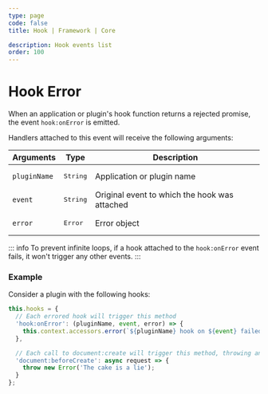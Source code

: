 ```yaml
---
type: page
code: false
title: Hook | Framework | Core

description: Hook events list
order: 100
---
```


# Hook Error

When an application or plugin's hook function returns a rejected promise, the event `hook:onError` is emitted.  

Handlers attached to this event will receive the following arguments:

| Arguments    | Type     | Description                                   |
|--------------|----------|-----------------------------------------------|
| `pluginName` | <pre>String</pre> | Application or plugin name                    |
| `event`      | <pre>String</pre> | Original event to which the hook was attached |
| `error`      | <pre>Error</pre>  | Error object                                  |

::: info
To prevent infinite loops, if a hook attached to the `hook:onError` event fails, it won't trigger any other events.
:::

### Example

Consider a plugin with the following hooks:

```js
this.hooks = {
  // Each errored hook will trigger this method
  'hook:onError': (pluginName, event, error) => {
    this.context.accessors.error(`${pluginName} hook on ${event} failed: ${error.message}`)
  },

  // Each call to document:create will trigger this method, throwing an error
  'document:beforeCreate': async request => {
    throw new Error('The cake is a lie');
  }   
};
```
